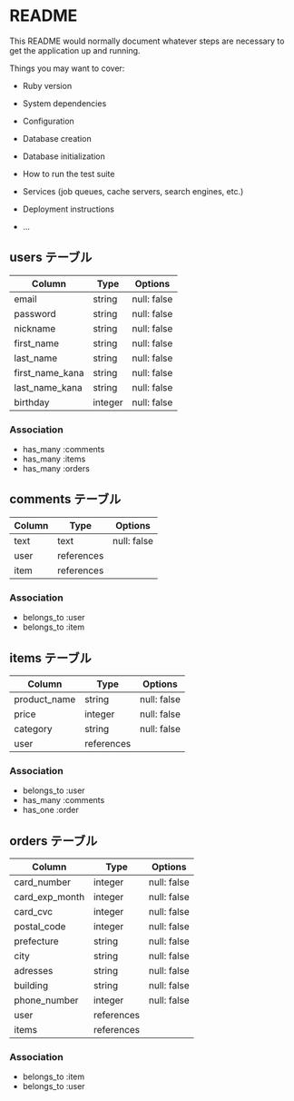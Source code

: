 # README

This README would normally document whatever steps are necessary to get the
application up and running.

Things you may want to cover:

* Ruby version

* System dependencies

* Configuration

* Database creation

* Database initialization

* How to run the test suite

* Services (job queues, cache servers, search engines, etc.)

* Deployment instructions

* ...

## users テーブル
  
  | Column          | Type   | Options     |
  | --------------  | ------ | ----------  |
  | email           | string | null: false |
  | password        | string | null: false |
  | nickname        | string | null: false |
  | first_name      | string | null: false |
  | last_name       | string | null: false |
  | first_name_kana | string | null: false |
  | last_name_kana  | string | null: false |
  | birthday        | integer | null: false |

  ### Association

  - has_many :comments
  - has_many :items
  - has_many :orders

  ## comments テーブル

  | Column         | Type       | Options     |
  | -------------  | ------     | ----------  |
  | text           | text       | null: false |
  | user           | references |             |
  | item           | references |             |

  ### Association
  
  - belongs_to :user
  - belongs_to :item

  ## items テーブル

  | Column        | Type       | Options     |
  | ------------  | ------     | ----------  |
  | product_name  | string     | null: false |
  | price         | integer    | null: false |
  | category      | string     | null: false |
  | user          | references |             |
  
  ### Association

  - belongs_to :user
  - has_many :comments
  - has_one :order

  ## orders テーブル

  | Column           | Type       | Options     |
  | --------------   | ------     | ----------  |
  | card_number      | integer    | null: false |
  | card_exp_month   | integer    | null: false |
  | card_cvc         | integer    | null: false |
  | postal_code      | integer    | null: false |
  | prefecture       | string     | null: false |
  | city             | string     | null: false |
  | adresses         | string     | null: false |
  | building         | string     | null: false |
  | phone_number     | integer    | null: false |
  | user             | references |             |
  | items            | references |             |

  ### Association

  - belongs_to :item
  - belongs_to :user









 